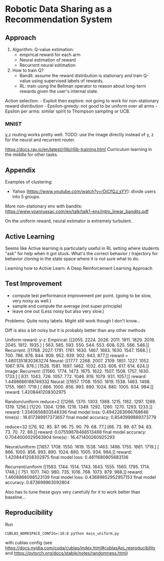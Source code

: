 # Robotic Data Sharing as a Recommendation System
## Approach
1. Algorithm:
Q-value estimation:
    - empirical reward for each arm
    - Neural estimation of reward
    - Recurrent neural estimation
2. How to train Q?
    - Bandit: assume the reward distribution is stationary and train Q-value using 
    supervised labels of rewards.
    - RL: train using the Bellman operator to reason about long-term rewards given the
    user's internal state.

Action selection:
    - Exploit then explore: not going to work for non-stationary reward distribution
    - Epsilon-greedy: not good to be uniform over all arms
    - Epsilon per arms: similar spirit to Thompson sampling or UCB.

### MNIST
y,z routing works pretty well.
TODO: use the image directly instead of y, z for the neural and recurrent router.

https://docs.ray.io/en/latest/rllib/rllib-training.html
Curriculum learning in the middle for other tasks.

## Appendix
Examples of clustering:
- Yahoo (https://www.youtube.com/watch?v=rDjCfQJ_sYY): divide users into 5 groups.

More non-stationary env with bandits:
https://www.yoanrussac.com/en/talk/talk1-ens/intro_linear_bandits.pdf

On the uniform reward, neural estimator is extremely turbulent.

## Active Learning
Seems like Active learning is particularly useful in RL setting where students "ask" for
help when it got stuck. What's the correct behavior / trajectory for behavior cloning in the state space where it is not sure what to do.

Learning how to Active Learn: A Deep Reinforcement Learning Approach



## Test Improvement
- compute test performance improvement per point. (going to be slow, very noisy as well.)
- sample and compute the average (not super principle)
- leave one out (Less noisy but also very slow.)

Problems:
    Quite noisy labels. Might still work though I don't know...


Diff is also a bit noisy but it is probably better than any other methods

Uniform reward:
y-z:
    Empirical:
        [[2055. 2224. 2026. 2011. 1911. 1829. 2019. 2045. 1912. 1935.]
        [ 563.  585.  593.  550.  544.  553.  608.  525.  566.  546.]]
    Recurrent:
        [[1768. 2027. 1791. 1761. 1630. 1467. 1683. 1630. 1547. 1568.]
        [ 700.  786.  876.  844.  909.  952.  939.  902.  943.  877.]]
        reward = 1.4801351830363274
    Neural:
        [[1777. 2268. 2007. 2109. 1851. 1227. 1052. 1067.  974.  876.]
        [1526. 1581. 1697. 1462. 1032.  633.  606.  617.  614.  624.]]
Image:
    Recurrent:
        [[1560. 1774. 1473. 1675. 1622. 1507. 1508. 1757. 1630. 1733.]
         [ 831. 1043.  726. 1057.  772. 1046.  819. 1079.  931. 1057.]]
        reward: 1.4498666168749332
    Neural:
        [[1657. 1708. 1550. 1619. 1538. 1463. 1498. 1755. 1661. 1719.]
        [ 866. 1000.  856.  993.  890. 1024.  880. 1005.  934.  984.]]
        reward: 1.4208441208302975


Random/uniform
reduce=2
[[1266. 1370. 1303. 1388. 1215. 1162. 1297. 1289. 1319. 1256.]
 [1220. 1304. 1298. 1216. 1349. 1292. 1260. 1270. 1293. 1233.]]
reward: 1.3340656803548336
final model loss: 0.4942263066768646
time(s) : 16.617389917373657
final model accuracy: 0.8540999889373779

reduce=32
[[76. 92. 85. 87. 96. 75. 90. 79. 68. 77.]
 [66. 73. 89. 67. 94. 83. 73. 70. 72. 88.]]
reward: 0.07559878468513488
final model accuracy: 0.7044000029563904
time(s) : 16.471400260925293


Neural/uniform
[[1657. 1708. 1550. 1619. 1538. 1463. 1498. 1755. 1661. 1719.]
 [ 866. 1000.  856.  993.  890. 1024.  880. 1005.  934.  984.]]
reward: 1.4208441208302975
final model loss: 0.4611680805683136

Recurrent/uniform
[[1583. 1744. 1514. 1743. 1643. 1555. 1560. 1795. 1714. 1748.]
 [ 751. 1071.  740.  980.  735. 1016.  768. 1073.  879.  988.]]
reward: 1.4608866098523139
final model loss: 0.43689852952957153
final model accuracy: 0.873699963092804


Also has to tune these guys very carefully for it to work better than baseline...




## Reproducibility
Run 
```
CUBLAS_WORKSPACE_CONFIG=:16:8 python main_uniform.py
```
with cublas config (see https://docs.nvidia.com/cuda/cublas/index.html#cublasApi_reproducibility and https://pytorch.org/docs/stable/notes/randomness.html)

